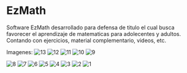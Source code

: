 # EzMath
Software EzMath desarrollado para defensa de titulo el cual busca favorecer el aprendizaje de matematicas para adolecentes y adultos.
Contando con ejercicios, material complementario, videos, etc.

Imagenes:
![13](https://github.com/Hachigud/EzMath/assets/101149365/1a91ed91-ab06-4ff8-bbb2-61499fbefc92)
![12](https://github.com/Hachigud/EzMath/assets/101149365/eabc4239-d751-4042-97ee-684ff0155a0e)
![11](https://github.com/Hachigud/EzMath/assets/101149365/8f5cdf4a-1b3a-4833-bf60-0992903c0aa3)
![10](https://github.com/Hachigud/EzMath/assets/101149365/f1912e81-33fb-47ad-a801-4f7c907da656)
![9](https://github.com/Hachigud/EzMath/assets/101149365/1e117a3c-ed9d-4d94-ad6f-9507c9cafc11)

![8](https://github.com/Hachigud/EzMath/assets/101149365/c7229a28-6ebe-41be-b66d-00b109939596)
![7](https://github.com/Hachigud/EzMath/assets/101149365/f78a0570-c795-4a27-aede-9d3e4686d180)
![6](https://github.com/Hachigud/EzMath/assets/101149365/cc4a4084-b3eb-4927-a93c-a722fc9ca30c)
![5](https://github.com/Hachigud/EzMath/assets/101149365/a01018c6-6fac-45a2-9028-4f627917e1cc)
![4](https://github.com/Hachigud/EzMath/assets/101149365/cb0077d7-afc6-438e-8f4e-d7937bbf56cb)
![3](https://github.com/Hachigud/EzMath/assets/101149365/98baf0a0-3dfe-4ef2-88fd-2b4f667c7205)
![2](https://github.com/Hachigud/EzMath/assets/101149365/ad18ccfa-1957-47ac-ab0b-1f3d4ead6dfa)
![1](https://github.com/Hachigud/EzMath/assets/101149365/88296e36-b4b0-4e5c-abb1-8a77b5d28f1e)
